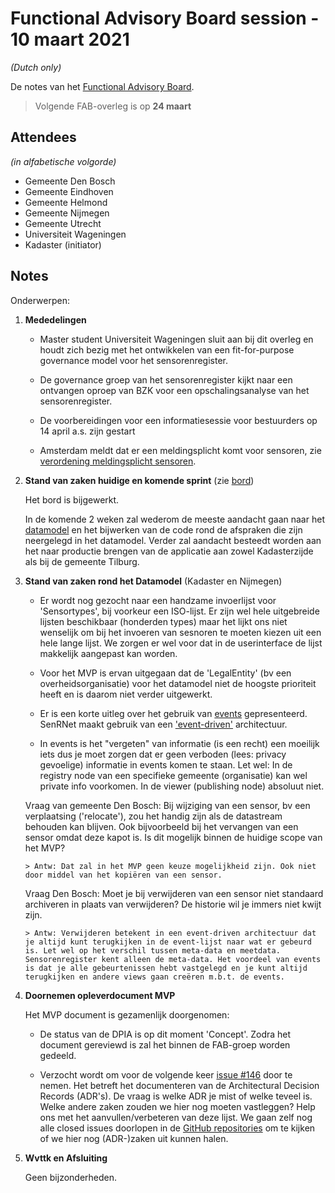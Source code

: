 # Functional Advisory Board session - 10 maart 2021

_(Dutch only)_

De notes van het [Functional Advisory Board](../FAB.md).

> Volgende FAB-overleg is op **24 maart**

## Attendees

_(in alfabetische volgorde)_

- Gemeente Den Bosch
- Gemeente Eindhoven
- Gemeente Helmond
- Gemeente Nijmegen
- Gemeente Utrecht
- Universiteit Wageningen
- Kadaster (initiator)
 
## Notes

Onderwerpen:

1. **Mededelingen**
   
     - Master student Universiteit Wageningen sluit aan bij dit overleg en houdt zich bezig met het ontwikkelen van een fit-for-purpose governance model voor het sensorenregister.
   
     - De governance groep van het sensorenregister kijkt naar een ontvangen oproep van BZK voor een opschalingsanalyse van het sensorenregister.
   
     - De voorbereidingen voor een informatiesessie voor bestuurders op 14 april a.s. zijn gestart
   
     - Amsterdam meldt dat er een meldingsplicht komt voor sensoren, zie [verordening meldingsplicht sensoren](https://bekendmakingen.amsterdam.nl/bekendmakingen/publicatie/inspraak/inspraak-sensoren/).
  
2. **Stand van zaken huidige en komende sprint** (zie [bord](https://github.com/orgs/kadaster-labs/projects/1))
   
   Het bord is bijgewerkt.
   
   In de komende 2 weken zal wederom de meeste aandacht gaan naar het [datamodel](https://kadaster-labs.github.io/sensrnet-home/Model) en het bijwerken van de code rond de afspraken die zijn neergelegd in het datamodel. Verder zal aandacht besteedt worden aan het naar productie brengen van de applicatie aan zowel Kadasterzijde als bij de gemeente Tilburg.
   
3. **Stand van zaken rond het Datamodel** (Kadaster en Nijmegen)
   
     - Er wordt nog gezocht naar een handzame invoerlijst voor 'Sensortypes', bij voorkeur een ISO-lijst. Er zijn wel hele uitgebreide lijsten beschikbaar (honderden types) maar het lijkt ons niet wenselijk om bij het invoeren van sesnoren te moeten kiezen uit een hele lange lijst. We zorgen er wel voor dat in de userinterface de lijst makkelijk aangepast kan worden.
   
     - Voor het MVP is ervan uitgegaan dat de 'LegalEntity' (bv een overheidsorganisatie) voor het datamodel niet de hoogste prioriteit heeft en is daarom niet verder uitgewerkt.
   
     - Er is een korte uitleg over het gebruik van [events](https://kadaster-labs.github.io/sensrnet-home/Model/#events) gepresenteerd. SenRNet maakt gebruik van een ['event-driven'](https://kadaster-labs.github.io/sensrnet-home/KeyConcepts/#event-driven) architectuur.    
   
     - In events is het "vergeten" van informatie (is een recht) een moeilijk iets dus je moet zorgen dat er geen verboden (lees: privacy gevoelige) informatie in events komen te staan. Let wel: In de registry node van een specifieke gemeente (organisatie) kan wel private info voorkomen. In de viewer (publishing node) absoluut niet.
   
     Vraag van gemeente Den Bosch: Bij wijziging van een sensor, bv een verplaatsing ('relocate'), zou het handig zijn als de datastream behouden kan blijven. Ook bijvoorbeeld bij het vervangen van een sensor omdat deze kapot is. Is dit mogelijk binnen de huidige scope van het MVP?
   
       > Antw: Dat zal in het MVP geen keuze mogelijkheid zijn. Ook niet door middel van het kopiëren van een sensor.
   
     Vraag Den Bosch: Moet je bij verwijderen van een sensor niet standaard archiveren in plaats van verwijderen? De historie wil je immers niet kwijt zijn.
   
       > Antw: Verwijderen betekent in een event-driven architectuur dat je altijd kunt terugkijken in de event-lijst naar wat er gebeurd is. Let wel op het verschil tussen meta-data en meetdata. Sensorenregister kent alleen de meta-data. Het voordeel van events is dat je alle gebeurtenissen hebt vastgelegd en je kunt altijd terugkijken en andere views gaan creëren m.b.t. de events.  

4. **Doornemen opleverdocument MVP**
   
   Het MVP document is gezamenlijk doorgenomen:
   
     - De status van de DPIA is op dit moment 'Concept'. Zodra het document gereviewd is zal het binnen de FAB-groep worden gedeeld.
   
     - Verzocht wordt om voor de volgende keer [issue #146](https://github.com/kadaster-labs/sensrnet-home/issues/146) door te nemen. Het betreft het documenteren van de Architectural Decision Records (ADR's). De vraag is welke ADR je mist of welke teveel is. Welke andere zaken zouden we hier nog moeten vastleggen? Help ons met het aanvullen/verbeteren van deze lijst. We gaan zelf nog alle closed issues doorlopen in de [GitHub repositories](https://github.com/kadaster-labs) om te kijken of we hier nog (ADR-)zaken uit kunnen halen.
   
5. **Wvttk en Afsluiting**
   
   Geen bijzonderheden.
   

